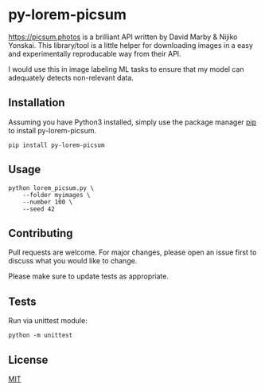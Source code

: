 # py-lorem-picsum
https://picsum.photos is a brilliant API written by David Marby & Nijiko Yonskai. This library/tool is a little helper for downloading images in a easy and experimentally reproducable way from their API.

I would use this in image labeling ML tasks to ensure that my model can adequately detects non-relevant data.

## Installation
Assuming you have Python3 installed, simply use the package manager [pip](https://pip.pypa.io/en/stable/) to install py-lorem-picsum.

    pip install py-lorem-picsum

## Usage

    python lorem_picsum.py \
        --folder myimages \
        --number 100 \ 
        --seed 42

## Contributing
Pull requests are welcome. For major changes, please open an issue first to discuss what you would like to change.

Please make sure to update tests as appropriate.

## Tests

Run via unittest module:

    python -m unittest

## License
[MIT](https://choosealicense.com/licenses/mit/)